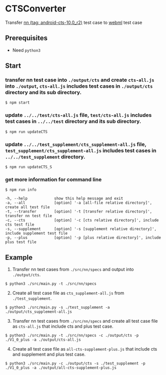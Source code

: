 # CTSConverter
Transfer [nn (tag: android-cts-10.0_r2)](https://android.googlesource.com/platform/frameworks/ml/+/refs/tags/android-cts-10.0_r2) test case to [webml](https://github.com/intel/webml-polyfill) test case

## Prerequisites
* Need `python3`

## Start

### transfer nn test case into `./output/cts` and create `cts-all.js` into `./output`, `cts-all.js` includes test cases in `./output/cts` directory and its sub directory.

```shell
$ npm start
```

### update `../../test/cts-all.js` file, `test/cts-all.js` includes test cases in `../../test` directory and its sub directory.

```shell
$ npm run updateCTS
```

### update `../../test_supplement/cts_supplement-all.js` file, `test_supplement/cts_supplement-all.js` includes test cases in `../../test_supplement` directory.

```shell
$ npm run updateCTS_S
```

### get more information for command line

```shell
$ npm run info
```

```shell
-h, --help            show this help message and exit
-a, --all             [option] '-a [all-file relative directory]', create all test file
-t, --transfer        [option] '-t [transfer relative directory]', transfer nn test file
-c, --cts             [option] '-c [cts relative directory]', include cts test file
-s, --supplement      [option] '-s [supplement relative directory]', include supplement test file
-p, --plus            [option] '-p [plus relative directory]', include plus test file
```

## Example

1. Transfer nn test cases from `./src/nn/specs` and output into `./output/cts`.

```shell
$ python3 ./src/main.py -t ./src/nn/specs
```

2. Create all test case file as `cts_supplement-all.js` from `./test_supplement`.

```shell
$ python3 ./src/main.py -s ./test_supplement -a ./output/cts_supplement-all.js
```

3. Transfer nn test cases from `./src/nn/specs` and create all test case file as `cts-all.js` that include cts and plus test case.

```shell
$ python3 ./src/main.py -t ./src/nn/specs -c ./output/cts -p ./V1_0_plus -a ./output/cts-all.js
```

4. Create all test case file as `all-cts-supplement-plus.js` that include cts and supplement and plus test case.

```shell
$ python3 ./src/main.py -c ./output/cts -s ./test_supplement -p ./V1_0_plus -a ./output/all-cts-supplement-plus.js
```
